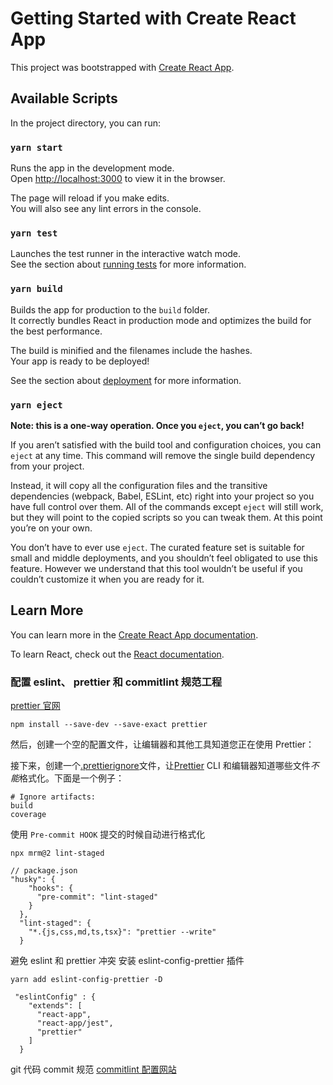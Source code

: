 # Getting Started with Create React App

This project was bootstrapped with [Create React App](https://github.com/facebook/create-react-app).

## Available Scripts

In the project directory, you can run:

### `yarn start`

Runs the app in the development mode.\
Open [http://localhost:3000](http://localhost:3000) to view it in the browser.

The page will reload if you make edits.\
You will also see any lint errors in the console.

### `yarn test`

Launches the test runner in the interactive watch mode.\
See the section about [running tests](https://facebook.github.io/create-react-app/docs/running-tests) for more information.

### `yarn build`

Builds the app for production to the `build` folder.\
It correctly bundles React in production mode and optimizes the build for the best performance.

The build is minified and the filenames include the hashes.\
Your app is ready to be deployed!

See the section about [deployment](https://facebook.github.io/create-react-app/docs/deployment) for more information.

### `yarn eject`

**Note: this is a one-way operation. Once you `eject`, you can’t go back!**

If you aren’t satisfied with the build tool and configuration choices, you can `eject` at any time. This command will remove the single build dependency from your project.

Instead, it will copy all the configuration files and the transitive dependencies (webpack, Babel, ESLint, etc) right into your project so you have full control over them. All of the commands except `eject` will still work, but they will point to the copied scripts so you can tweak them. At this point you’re on your own.

You don’t have to ever use `eject`. The curated feature set is suitable for small and middle deployments, and you shouldn’t feel obligated to use this feature. However we understand that this tool wouldn’t be useful if you couldn’t customize it when you are ready for it.

## Learn More

You can learn more in the [Create React App documentation](https://facebook.github.io/create-react-app/docs/getting-started).

To learn React, check out the [React documentation](https://reactjs.org/).

### 配置 eslint、 prettier 和 commitlint 规范工程

[prettier 官网](https://prettier.io/)

```shell
npm install --save-dev --save-exact prettier
```

然后，创建一个空的配置文件，让编辑器和其他工具知道您正在使用 Prettier：

接下来，创建一个[.prettierignore](https://prettier.io/docs/en/ignore.html)文件，让[Prettier](https://prettier.io/docs/en/ignore.html) CLI 和编辑器知道哪些文件*不能*格式化。下面是一个例子：

```
# Ignore artifacts:
build
coverage
```

使用 `Pre-commit HOOK` 提交的时候自动进行格式化

```shell
npx mrm@2 lint-staged

// package.json
"husky": {
    "hooks": {
      "pre-commit": "lint-staged"
    }
  },
  "lint-staged": {
    "*.{js,css,md,ts,tsx}": "prettier --write"
  }
```

避免 eslint 和 prettier 冲突
安装 eslint-config-prettier 插件

`yarn add eslint-config-prettier -D`

```
 "eslintConfig" : {
    "extends": [
      "react-app",
      "react-app/jest",
      "prettier"
    ]
  }

```

git 代码 commit 规范
[commitlint 配置网站](https://github.com/conventional-changelog/commitlint)

